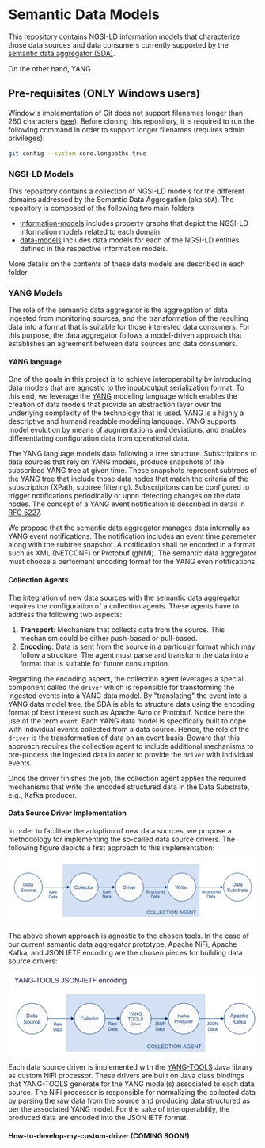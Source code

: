 # Semantic Data Models

This repository contains NGSI-LD information models that characterize those data sources and data consumers currently supported by the [semantic data aggregator (SDA)](https://github.com/giros-dit/semantic-data-aggregator).

On the other hand, YANG

## Pre-requisites (ONLY Windows users)

Window's implementation of Git does not support filenames longer than 260 characters ([see](https://stackoverflow.com/questions/22575662/filename-too-long-in-git-for-windows)). Before cloning this repository, it is required to run the following command in order to support longer filenames (requires admin privileges):
```bash
git config --system core.longpaths true
```

### NGSI-LD Models

This repository contains a collection of NGSI-LD models for the different domains addressed by the Semantic Data Aggregation (aka `SDA`). The repository is composed of the following two main folders:

- [information-models](ngsi-ld/information-models) includes property graphs that depict the NGSI-LD information models related to each domain.
- [data-models](ngsi-ld/data-models) includes data models for each of the NGSI-LD entities defined in the respective information models.

More details on the contents of these data models are described in each folder.

### YANG Models

The role of the semantic data aggregator is the aggregation of data ingested from monitoring sources, and the transformation of the resulting data into a format that is suitable for those interested data consumers. For this purpose, the data aggregator follows a model-driven approach that establishes an agreement between data sources and data consumers.

#### YANG language

One of the goals in this project is to achieve interoperability by introducing data models that are agnostic to the input/output serialization format. To this end, we leverage the [YANG](https://tools.ietf.org/html/rfc7950) modeling language which enables the creation of data models that provide an abstraction layer over the underlying complexity of the technology that is used. YANG is a highly a descriptive and humand readable modeling language. YANG supports model evolution by means of augmentations and deviations, and enables differentiating configuration data from operational data.

The YANG language models data following a tree structure. Subscriptions to data sources that rely on YANG models, produce snapshots of the subscribed YANG tree at given time. These snapshots represent subtrees of the YANG tree that include those data nodes that match the criteria of the subscription (XPath, subtree filtering). Subscriptions can be configured to trigger notifications periodically or upon detecting changes on the data nodes. The concept of a YANG event notification is described in detail in [RFC 5227](https://tools.ietf.org/html/rfc5277).

We propose that the semantic data aggregator manages data internally as YANG event notifications. The notification includes an event time paremeter along with the subtree snapshot. A notification shall be encoded in a format such as XML (NETCONF) or Protobuf (gNMI). The semantic data aggregator must choose a performant encoding format for the YANG even notifications.

#### Collection Agents

The integration of new data sources with the semantic data aggregator requires the configuration of a collection agents. These agents have to address the following two aspects:

1. **Transport**: Mechanism that collects data from the source. This mechanism could be either push-based or pull-based.
2. **Encoding**: Data is sent from the source in a particular format which may follow a structure. The agent must parse and transform the data into a format that is suitable for future consumption.

Regarding the encoding aspect, the collection agent leverages a special component called the `driver` which is reponsible for transforming the ingested events into a YANG data model. By "translating" the event into a YANG data model tree, the SDA is able to structure data using the encoding format of best interest such as Apache Avro or Protobuf. Notice here the use of the term `event`. Each YANG data model is specifically built to cope with individual events collected from a data source. Hence, the role of the `driver` is the transformation of data on an event basis. Beware that this approach requires the collection agent to include additional mechanisms to pre-process the ingested data in order to provide the `driver` with individual events.

Once the driver finishes the job, the collection agent applies the required mechanisms that write the encoded structured data in the Data Substrate, e.g., Kafka producer.

#### Data Source Driver Implementation

In order to facilitate the adoption of new data sources, we propose a methodology for implementing the so-called data source drivers. The following figure depicts a first approach to this implementation:

![data-source-driver](docs/miscellaneous/miscellaneous-data-source-driver.png)

The above shown approach is agnostic to the chosen tools. In the case of our current semantic data aggregator prototype, Apache NiFi, Apache Kafka, and JSON IETF encoding are the chosen pieces for building data source drivers:

![data-source-driver-nifi](docs/miscellaneous/miscellaneous-data-source-driver-nifi-java.png)

Each data source driver is implemented with the [YANG-TOOLS](https://docs.opendaylight.org/en/stable-aluminium/developer-guide/yang-tools.html) Java library as custom NiFi processor. These drivers are built on Java class bindings that YANG-TOOLS generate for the YANG model(s) associated to each data source. The NiFi processor is responsible for normalizing the collected data by parsing the raw data from the source and producing data structured as per the associated YANG model. For the sake of interoperabiltiy, the produced data are encoded into the JSON IETF format.

#### How-to-develop-my-custom-driver (COMING SOON!)
